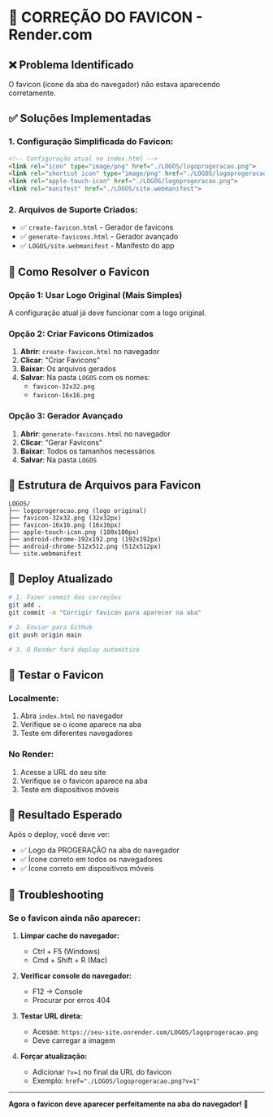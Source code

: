 # 🔧 CORREÇÃO DO FAVICON - Render.com

## ❌ **Problema Identificado**
O favicon (ícone da aba do navegador) não estava aparecendo corretamente.

## ✅ **Soluções Implementadas**

### **1. Configuração Simplificada do Favicon:**
```html
<!-- Configuração atual no index.html -->
<link rel="icon" type="image/png" href="./LOGOS/logoprogeracao.png">
<link rel="shortcut icon" type="image/png" href="./LOGOS/logoprogeracao.png">
<link rel="apple-touch-icon" href="./LOGOS/logoprogeracao.png">
<link rel="manifest" href="./LOGOS/site.webmanifest">
```

### **2. Arquivos de Suporte Criados:**
- ✅ `create-favicon.html` - Gerador de favicons
- ✅ `generate-favicons.html` - Gerador avançado
- ✅ `LOGOS/site.webmanifest` - Manifesto do app

## 🚀 **Como Resolver o Favicon**

### **Opção 1: Usar Logo Original (Mais Simples)**
A configuração atual já deve funcionar com a logo original.

### **Opção 2: Criar Favicons Otimizados**
1. **Abrir**: `create-favicon.html` no navegador
2. **Clicar**: "Criar Favicons"
3. **Baixar**: Os arquivos gerados
4. **Salvar**: Na pasta `LOGOS` com os nomes:
   - `favicon-32x32.png`
   - `favicon-16x16.png`

### **Opção 3: Gerador Avançado**
1. **Abrir**: `generate-favicons.html` no navegador
2. **Clicar**: "Gerar Favicons"
3. **Baixar**: Todos os tamanhos necessários
4. **Salvar**: Na pasta `LOGOS`

## 📁 **Estrutura de Arquivos para Favicon**

```
LOGOS/
├── logoprogeracao.png (logo original)
├── favicon-32x32.png (32x32px)
├── favicon-16x16.png (16x16px)
├── apple-touch-icon.png (180x180px)
├── android-chrome-192x192.png (192x192px)
├── android-chrome-512x512.png (512x512px)
└── site.webmanifest
```

## 🔄 **Deploy Atualizado**

```bash
# 1. Fazer commit das correções
git add .
git commit -m "Corrigir favicon para aparecer na aba"

# 2. Enviar para GitHub
git push origin main

# 3. O Render fará deploy automático
```

## 🧪 **Testar o Favicon**

### **Localmente:**
1. Abra `index.html` no navegador
2. Verifique se o ícone aparece na aba
3. Teste em diferentes navegadores

### **No Render:**
1. Acesse a URL do seu site
2. Verifique se o favicon aparece na aba
3. Teste em dispositivos móveis

## 🎯 **Resultado Esperado**

Após o deploy, você deve ver:
- ✅ Logo da PROGERAÇÃO na aba do navegador
- ✅ Ícone correto em todos os navegadores
- ✅ Ícone correto em dispositivos móveis

## 🔧 **Troubleshooting**

### **Se o favicon ainda não aparecer:**

1. **Limpar cache do navegador:**
   - Ctrl + F5 (Windows)
   - Cmd + Shift + R (Mac)

2. **Verificar console do navegador:**
   - F12 → Console
   - Procurar por erros 404

3. **Testar URL direta:**
   - Acesse: `https://seu-site.onrender.com/LOGOS/logoprogeracao.png`
   - Deve carregar a imagem

4. **Forçar atualização:**
   - Adicionar `?v=1` no final da URL do favicon
   - Exemplo: `href="./LOGOS/logoprogeracao.png?v=1"`

---

**Agora o favicon deve aparecer perfeitamente na aba do navegador! 🎉**
